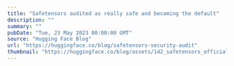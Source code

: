 ```yaml
---
title: "Safetensors audited as really safe and becoming the default"
description: ""
summary: ""
pubDate: "Tue, 23 May 2023 00:00:00 GMT"
source: "Hugging Face Blog"
url: "https://huggingface.co/blog/safetensors-security-audit"
thumbnail: "https://huggingface.co/blog/assets/142_safetensors_official/thumbnail.png"
---
```



